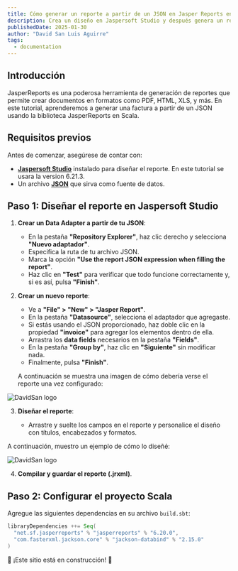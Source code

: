 ```yaml
---
title: Cómo generar un reporte a partir de un JSON en Jasper Reports en Scala
description: Crea un diseño en Jaspersoft Studio y después genera un reporte usando un datasource de tipo JSON con la librería de JasperReports.
publishedDate: 2025-01-30
author: "David San Luis Aguirre"
tags:
  - documentation
---
```


## Introducción

JasperReports es una poderosa herramienta de generación de reportes que permite crear documentos en formatos como PDF, HTML, XLS, y más. En este tutorial, aprenderemos a generar una factura a partir de un JSON usando la biblioteca JasperReports en Scala.

## Requisitos previos

Antes de comenzar, asegúrese de contar con:

- [**Jaspersoft Studio**](https://community.jaspersoft.com/download-jaspersoft/community-edition/) instalado para diseñar el reporte. En este tutorial se usara la version 6.21.3.
- Un archivo [**JSON**](/jsons/invoices-json-examples) que sirva como fuente de datos.

## Paso 1: Diseñar el reporte en Jaspersoft Studio

1. **Crear un Data Adapter a partir de tu JSON**:
   - En la pestaña **"Repository Explorer"**, haz clic derecho y selecciona **"Nuevo adaptador"**.
   - Especifica la ruta de tu archivo JSON.
   - Marca la opción **"Use the report JSON expression when filling the report"**.
   - Haz clic en **"Test"** para verificar que todo funcione correctamente y, si es así, pulsa **"Finish"**.


2. **Crear un nuevo reporte**:

   - Ve a **"File" > "New" > "Jasper Report"**.
   - En la pestaña **"Datasource"**, selecciona el adaptador que agregaste.
   - Si estás usando el JSON proporcionado, haz doble clic en la propiedad **"invoice"** para agregar los elementos dentro de ella.
   - Arrastra los **data fields** necesarios en la pestaña **"Fields"**.
   - En la pestaña **"Group by"**, haz clic en **"Siguiente"** sin modificar nada.
   - Finalmente, pulsa **"Finish"**.

   A continuación se muestra una imagen de cómo debería verse el reporte una vez configurado:

![DavidSan logo](@/assets/screenshots/invoice-init-screenshot.png)

3. **Diseñar el reporte**:

    - Arrastre y suelte los campos en el reporte y personalice el diseño con títulos, encabezados y formatos.
      
A continuación, muestro un ejemplo de cómo lo diseñé:

![DavidSan logo](@/assets/screenshots/invoice-finish-screenshot.png)


4. **Compilar y guardar el reporte (.jrxml)**.

## Paso 2: Configurar el proyecto Scala

Agregue las siguientes dependencias en su archivo `build.sbt`:

```scala
libraryDependencies ++= Seq(
  "net.sf.jasperreports" % "jasperreports" % "6.20.0",
  "com.fasterxml.jackson.core" % "jackson-databind" % "2.15.0"
)
```

🚧 ¡Este sitio está en construcción! 🚧

